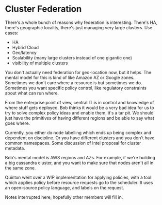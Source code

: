 # Cluster Federation

There's a whole bunch of reasons why federation is interesting.  There's HA, there's geographic locality, there's just managing very large clusters.  Use cases:

* HA
* Hybrid Cloud
* Geo/latency
* Scalability (many large clusters instead of one gigantic one)
* visibility of multiple clusters

You don't actually need federation for geo-location now, but it helps.  The mental model for this is kind of like Amazon AZ or Google zones.  Sometimes we don't care where a resource is but sometimes we do. Sometimes you want specific policy control, like regulatory constraints about what can run where.

From the enterprise point of view, central IT is in control and knowledge of where stuff gets deployed.  Bob thinks it would be a very bad idea for us to try to solve complex policy ideas and enable them, it's a tar pit.  We should just have the primitives of having different regions and be able to say what goes where.

Currently, you either do node labelling which ends up being complex and dependent on discipline.  Or you have different clusters and you don't have common namespaces.  Some discussion of Intel proposal for cluster metadata.  

Bob's mental model is AWS regions and AZs.  For example, if we're building a big cassandra cluster, and you want to make sure that nodes aren't all in the same zone.

Quinton went over a WIP implementation for applying policies, with a tool which applies policy before resource requests go to the scheduler.  It uses an open-source policy language, and labels on the request.

Notes interrupted here, hopefully other members will fill in.
